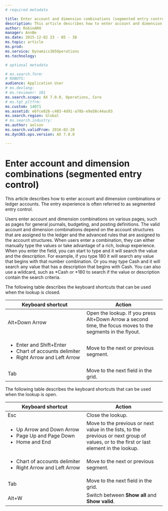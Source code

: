 ```yaml
---
# required metadata

title: Enter account and dimension combinations (segmented entry control)
description: This article describes how to enter account and dimension combinations or ledger accounts. The entry experience is often referred to as segmented entry control.
author: RobinARH
manager: AnnBe
ms.date: 2015-12-02 23 - 05 - 38
ms.topic: article
ms.prod: 
ms.service: Dynamics365Operations
ms.technology: 

# optional metadata

# ms.search.form: 
# ROBOTS: 
audience: Application User
# ms.devlang: 
# ms.reviewer: 101
ms.search.scope: AX 7.0.0, Operations, Core
# ms.tgt_pltfrm: 
ms.custom: 14071
ms.assetid: e6fce826-c403-4d91-a78b-e9a58c44ac03
ms.search.region: Global
# ms.search.industry: 
ms.author: aolson
ms.search.validFrom: 2016-02-28
ms.dyn365.ops.version: AX 7.0.0

---
```


# Enter account and dimension combinations (segmented entry control)

This article describes how to enter account and dimension combinations or ledger accounts. The entry experience is often referred to as segmented entry control.

Users enter account and dimension combinations on various pages, such as pages for general journals, budgeting, and posting definitions. The valid account and dimension combinations depend on the account structures that are assigned to the ledger and the advanced rules that are assigned to the account structures. When users enter a combination, they can either manually type the values or take advantage of a rich, lookup experience. When you enter the field, you can start to type and it will search the value and the description. For example, if you type 180 it will search any value that begins with that number combination. Or you may type Cash and it will search any value that has a description that begins with Cash. You can also use a wildcard, such as \*Cash or \*180 to search if the value or description contain the search criteria. 

The following table describes the keyboard shortcuts that can be used when the lookup is closed.

<table>
<colgroup>
<col width="50%" />
<col width="50%" />
</colgroup>
<thead>
<tr class="header">
<th>Keyboard shortcut</th>
<th>Action</th>
</tr>
</thead>
<tbody>
<tr class="odd">
<td>Alt+Down Arrow</td>
<td>Open the lookup. If you press Alt+Down Arrow a second time, the focus moves to the segments in the flyout.</td>
</tr>
<tr class="even">
<td><ul>
<li>Enter and Shift+Enter</li>
<li>Chart of accounts delimiter</li>
<li>Right Arrow and Left Arrow</li>
</ul></td>
<td>Move to the next or previous segment.</td>
</tr>
<tr class="odd">
<td>Tab</td>
<td>Move to the next field in the grid.</td>
</tr>
</tbody>
</table>

The following table describes the keyboard shortcuts that can be used when the lookup is open.

<table>
<colgroup>
<col width="50%" />
<col width="50%" />
</colgroup>
<thead>
<tr class="header">
<th>Keyboard shortcut</th>
<th>Action</th>
</tr>
</thead>
<tbody>
<tr class="odd">
<td>Esc</td>
<td>Close the lookup.</td>
</tr>
<tr class="even">
<td><ul>
<li>Up Arrow and Down Arrow</li>
<li>Page Up and Page Down</li>
<li>Home and End</li>
</ul></td>
<td>Move to the previous or next value in the lists, to the previous or next group of values, or to the first or last element in the lookup.</td>
</tr>
<tr class="odd">
<td><ul>
<li>Chart of accounts delimiter</li>
<li>Right Arrow and Left Arrow</li>
</ul></td>
<td>Move to the next or previous segment.</td>
</tr>
<tr class="even">
<td>Tab</td>
<td>Move to the next field in the grid.</td>
</tr>
<tr class="odd">
<td>Alt+W</td>
<td>Switch between <strong>Show all</strong> and <strong>Show valid</strong>.</td>
</tr>
</tbody>
</table>

 


